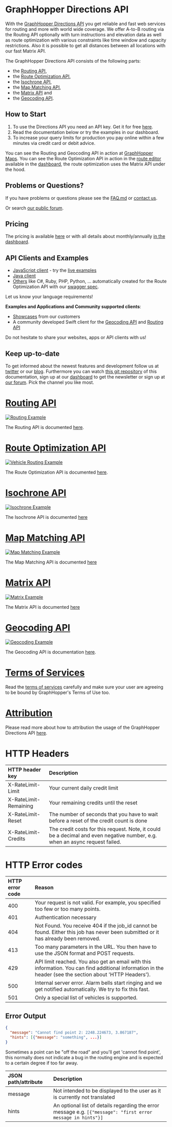 # GraphHopper Directions API

With the [ GraphHopper Directions API](https://graphhopper.com/#directions-api) you get reliable and fast web services for routing and more
with world wide coverage. We offer A-to-B routing via the Routing API optionally with turn instructions and elevation data as well as 
route optimization with various constraints like time window and capacity restrictions. Also it is possible to get all distances 
between all locations with our fast Matrix API.

The GraphHopper Directions API consists of the following parts:

 * the [Routing API](./routing.md), 
 * the [Route Optimization API](./route-optimization.md),
 * the [Isochrone API](./isochrone.md),
 * the [Map Matching API](./map-matching.md),
 * the [Matrix API](./matrix.md) and 
 * the [Geocoding API](./geocoding.md).

## How to Start

 1. To use the Directions API you need an API key. Get it for free [here](https://graphhopper.com/#directions-api).
 2. Read the documentation below or try the examples in our dashboard.
 3. To increase your query limits for production you pay online within a few minutes via credit card or debit advice.

You can see the Routing and Geocoding API in action at [GraphHopper Maps](https://graphhopper.com/maps). You can see the Route Optimization API in action in the [route editor](https://graphhopper.com/blog/2015/07/21/graphhoppers-new-route-optimization-editor/) available in the [dashboard](https://graphhopper.com/#directions-api), the route optimization uses the Matrix API under the hood.

## Problems or Questions?

If you have problems or questions please see the [FAQ.md](FAQ.md) or [contact us](https://graphhopper.com/#contact).

Or search [our public forum](https://discuss.graphhopper.com/c/directions-api).

## Pricing

The pricing is available [here](https://graphhopper.com/#pricing) or with all details about monthly/annually [in the dashboard](https://graphhopper.com/dashboard/).

## API Clients and Examples

 * [JavaScript client](https://github.com/graphhopper/directions-api-js-client) - try the [live examples](https://graphhopper.com/api/1/examples/)
 * [Java client](https://github.com/graphhopper/directions-api-java-client)
 * [Others](https://github.com/graphhopper/directions-api-clients-route-optimization) like C#, Ruby, PHP, Python, ... automatically created for the Route Optimization API with our [swagger spec](https://graphhopper.com/api/1/swagger.json).

Let us know your language requirements!
  
**Examples and Applications and Community supported clients**:

 * [Showcases](https://www.graphhopper.com/showcases/) from our customers
 * A community developed Swift client for the [Geocoding API](https://github.com/rmnblm/GraphHopperGeocoder) and [Routing API](https://github.com/rmnblm/GraphHopperRouting)

Do not hesitate to share your websites, apps or API clients with us!

## Keep up-to-date

To get informed about the newest features and development follow us at [twitter](https://twitter.com/graphhopper/) or our [blog](https://graphhopper.com/blog/). Furthermore you can watch [this git repository](https://github.com/graphhopper/directions-api) of this documentation, sign up at our [dashboard](https://graphhopper.com/dashboard/) to get the newsletter or sign up at [our forum](https://discuss.graphhopper.com/c/directions-api). Pick the channel you like most.

# [Routing API](./routing.md)

[![Routing Example](./img/routing-example.png)](./routing.md)

The Routing API is documented [here](./routing.md).

# [Route Optimization API](./route-optimization.md)

[![Vehicle Routing Example](./img/vrp-example.png)](./route-optimization.md)

The Route Optimization API is documented [here](./route-optimization.md).

# [Isochrone API](./isochrone.md)

[![Isochrone Example](./img/isochrone-example.png)](./isochrone.md)

The Isochrone API is documented [here](./isochrone.md)

# [Map Matching API](./map-matching.md)

[![Map Matching Example](./img/map-matching-example.png)](./map-matching.md)

The Map Matching API is documented [here](./map-matching.md)

# [Matrix API](./matrix.md)

[![Matrix Example](./img/matrix-example.png)](./matrix.md)

The Matrix API is documented [here](./matrix.md)

# [Geocoding API](./geocoding.md)

[![Geocoding Example](./img/geocoding-example.png)](./geocoding.md)

The Geocoding API is documentation [here](./geocoding.md).

# [Terms of Services](https://graphhopper.com/terms.html)

Read the [terms of services](https://graphhopper.com/terms.html) carefully and make sure your user are agreeing to be bound by GraphHopper's Terms of Use too.

# [Attribution](./attribution.md)

Please read more about how to attribution the usage of the GraphHopper
Directions API [here](./attribution).

# HTTP Headers

HTTP header key | 	Description
:---------------|:-------------
X-RateLimit-Limit 	   | Your current daily credit limit
X-RateLimit-Remaining | 	Your remaining credits until the reset
X-RateLimit-Reset 	   | The number of seconds that you have to wait before a reset of the credit count is done
X-RateLimit-Credits 	 | The credit costs for this request. Note, it could be a decimal and even negative number, e.g. when an async request failed.

# HTTP Error codes

HTTP error code | Reason
:---------------|:------------
400             | Your request is not valid. For example, you specified too few or too many points.
401             | Authentication necessary
404             | Not Found. You receive 404 if the job_id cannot be found. Either this job has never been submitted or it has already been removed.
413             | Too many parameters in the URL. You then have to use the JSON format and POST requests.
429             | API limit reached. You also get an email with this information. You can find additional information in the header (see the section about 'HTTP Headers').
500             | Internal server error. Alarm bells start ringing and we get notified automatically. We try to fix this fast.
501 	           | Only a special list of vehicles is supported.


## Error Output
```json
{
  "message": "Cannot find point 2: 2248.224673, 3.867187",
  "hints": [{"message": "something", ...}]
}
```

Sometimes a point can be "off the road" and you'll get 'cannot find point', this normally does not
indicate a bug in the routing engine and is expected to a certain degree if too far away.

JSON path/attribute    | Description
:----------------------|:------------
message                | Not intended to be displayed to the user as it is currently not translated
hints                  | An optional list of details regarding the error message e.g. `[{"message": "first error message in hints"}]`
